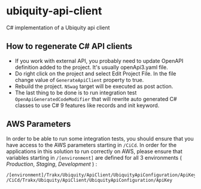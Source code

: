 # ubiquity-api-client
C# implementation of a Ubiquity api client

## How to regenerate C# API clients

* If you work with external API, you probably need to update OpenAPI definition added to the project. It's usually openApi3.yaml file.
* Do right click on the project and select Edit Project File. In the file change value of `GenerateApiClient` property to true.
* Rebuild the project. `NSwag` target will be executed as post action.
* The last thing to be done is to run integration test `OpenApiGeneratedCodeModifier` that will rewrite auto generated C# classes to use C# 9 features like records and init keyword.

## AWS Parameters
In order to be able to run some integration tests, you should ensure that you have access to the AWS parameters starting in `/CiCd`. In order for the applications in this solution to run correctly on AWS, please ensure that variables starting in `/[environment]` are defined for all 3 environments \( _Production_, _Staging_, _Development_ \) :
```awsParams
/[environment]/Trakx/Ubiquity/ApiClient/UbiquityApiConfiguration/ApiKey
/CiCd/Trakx/Ubiquity/ApiClient/UbiquityApiConfiguration/ApiKey
```
